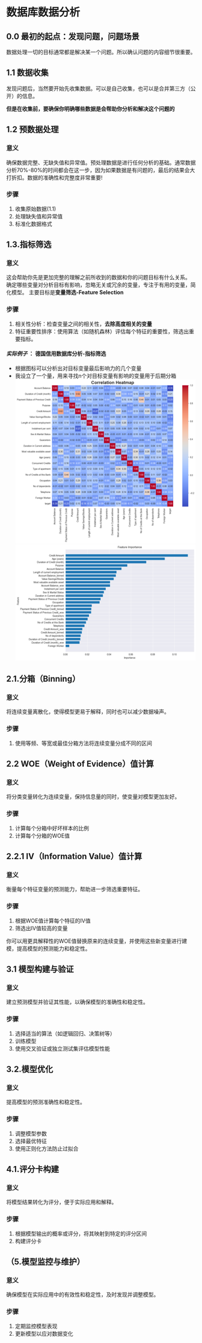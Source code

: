 # 数据库数据分析
## 0.0 最初的起点：发现问题，问题场景
数据处理一切的目标通常都是解决某一个问题。所以确认问题的内容细节很重要。

## 1.1 数据收集
发现问题后，当然要开始先收集数据。可以是自己收集，也可以是合并第三方（公开）的信息。

**但是在收集前，要确保你明确哪些数据是会帮助你分析和解决这个问题的**

## 1.2 预数据处理
### 意义
确保数据完整、无缺失值和异常值。预处理数据是进行任何分析的基础。通常数据分析70%-80%的时间都会在这一步，因为如果数据是有问题的，最后的结果会大打折扣。数据的准确性和完整度非常重要!
### 步骤
1. 收集原始数据(1.1)
2. 处理缺失值和异常值
3. 标准化数据格式

## 1.3.指标筛选
### 意义
这会帮助你先是更加完整的理解之前所收到的数据和你的问题目标有什么关系。
确定哪些变量对分析目标有影响，忽略无关或冗余的变量，专注于有用的变量，简化模型。
主要目标是**变量筛选-Feature Selection**

### 步骤
1. 相关性分析：检查变量之间的相关性，**去除高度相关的变量**
2. 特征重要性排序：使用算法（如随机森林）评估每个特征的重要性，筛选出重要指标。

#### ***实际例子*** ： 德国信用数据库分析-指标筛选
- 根据图标可以分析出对目标变量最后影响力的几个变量
- 我设立了一个量，用来寻找n个对目标变量有影响的变量用于后期分箱
![Correlation Heatmap](Outputs/Variable_CorrelationHeatmap.png)
![Correlation Heatmap](Outputs/Variable_RandomForestAnyls.png)

## 2.1.分箱（Binning）
### 意义
将连续变量离散化，使得模型更易于解释，同时也可以减少数据噪声。
### 步骤
1. 使用等频、等宽或最佳分箱方法将连续变量分成不同的区间

## 2.2 WOE（Weight of Evidence）值计算
### 意义
将分类变量转化为连续变量，保持信息量的同时，使变量对模型更加友好。
### 步骤
1. 计算每个分箱中好坏样本的比例
2. 计算每个分箱的WOE值

## 2.2.1 IV（Information Value）值计算
### 意义
衡量每个特征变量的预测能力，帮助进一步筛选重要特征。
### 步骤
1. 根据WOE值计算每个特征的IV值
2. 筛选出IV值较高的变量

你可以用更具解释性的WOE值替换原来的连续变量，并使用这些新变量进行建模，提高模型的预测能力和稳定性。

## 3.1 模型构建与验证
### 意义
建立预测模型并验证其性能，以确保模型的准确性和稳定性。
### 步骤
1. 选择适当的算法（如逻辑回归、决策树等）
2. 训练模型
3. 使用交叉验证或独立测试集评估模型性能

## 3.2.模型优化
### 意义
提高模型的预测准确性和稳定性。
### 步骤
1. 调整模型参数
2. 选择最优特征
3. 使用正则化方法防止过拟合

## 4.1.评分卡构建
### 意义
将模型结果转化为评分，便于实际应用和解释。
### 步骤
1. 根据模型输出的概率或评分，将其映射到特定的评分区间
2. 构建评分卡

## （5.模型监控与维护）
### 意义
确保模型在实际应用中的有效性和稳定性，及时发现并调整模型。
### 步骤
1. 定期监控模型表现
2. 更新模型以应对数据变化
